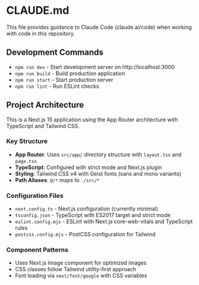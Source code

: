 # CLAUDE.md

This file provides guidance to Claude Code (claude.ai/code) when working with code in this repository.

## Development Commands

- `npm run dev` - Start development server on http://localhost:3000
- `npm run build` - Build production application
- `npm run start` - Start production server
- `npm run lint` - Run ESLint checks

## Project Architecture

This is a Next.js 15 application using the App Router architecture with TypeScript and Tailwind CSS.

### Key Structure
- **App Router**: Uses `src/app/` directory structure with `layout.tsx` and `page.tsx`
- **TypeScript**: Configured with strict mode and Next.js plugin
- **Styling**: Tailwind CSS v4 with Geist fonts (sans and mono variants)
- **Path Aliases**: `@/*` maps to `./src/*`

### Configuration Files
- `next.config.ts` - Next.js configuration (currently minimal)
- `tsconfig.json` - TypeScript with ES2017 target and strict mode
- `eslint.config.mjs` - ESLint with Next.js core-web-vitals and TypeScript rules
- `postcss.config.mjs` - PostCSS configuration for Tailwind

### Component Patterns
- Uses Next.js Image component for optimized images
- CSS classes follow Tailwind utility-first approach
- Font loading via `next/font/google` with CSS variables